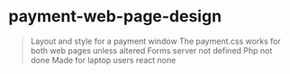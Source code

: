 # payment-web-page-design
> Layout and style for a payment window
> The payment.css works for both web pages unless altered
> Forms server not defined 
> Php not done
> Made for laptop users
> react none
